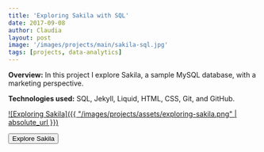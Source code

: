 ```yaml
---
title: 'Exploring Sakila with SQL'
date: 2017-09-08
author: Claudia
layout: post
image: '/images/projects/main/sakila-sql.jpg'
tags: [projects, data-analytics]
---
```

**Overview:** In this project I explore Sakila, a sample MySQL database, with a marketing perspective.

**Technologies used:** SQL, Jekyll, Liquid, HTML, CSS, Git, and GitHub.

[![Exploring Sakila]({{ "/images/projects/assets/exploring-sakila.png" | absolute_url }})](https://cgerezmi.github.io/)

<button class='c-btn c-btn--active c-btn--full' onclick="https://cgerezmi.github.io/">Explore Sakila</button>

&emsp;

